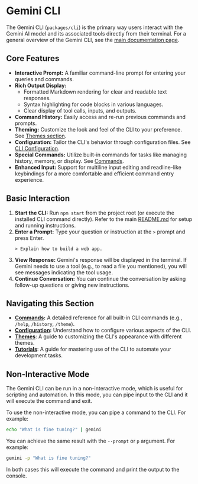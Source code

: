 # Gemini CLI

The Gemini CLI (`packages/cli`) is the primary way users interact with the Gemini AI model and its associated tools directly from their terminal. For a general overview of the Gemini CLI, see the [main documentation page](../index.md).

## Core Features

- **Interactive Prompt:** A familiar command-line prompt for entering your queries and commands.
- **Rich Output Display:**
  - Formatted Markdown rendering for clear and readable text responses.
  - Syntax highlighting for code blocks in various languages.
  - Clear display of tool calls, inputs, and outputs.
- **Command History:** Easily access and re-run previous commands and prompts.
- **Theming:** Customize the look and feel of the CLI to your preference. See [Themes section](./themes.md).
- **Configuration:** Tailor the CLI's behavior through configuration files. See [CLI Configuration](./configuration.md).
- **Special Commands:** Utilize built-in commands for tasks like managing history, memory, or display. See [Commands](./commands.md).
- **Enhanced Input:** Support for multiline input editing and readline-like keybindings for a more comfortable and efficient command entry experience.

## Basic Interaction

1.  **Start the CLI:** Run `npm start` from the project root (or execute the installed CLI command directly). Refer to the main [README.md](../../README.md) for setup and running instructions.
2.  **Enter a Prompt:** Type your question or instruction at the `>` prompt and press Enter.
    ```
    > Explain how to build a web app.
    ```
3.  **View Response:** Gemini's response will be displayed in the terminal. If Gemini needs to use a tool (e.g., to read a file you mentioned), you will see messages indicating the tool usage.
4.  **Continue Conversation:** You can continue the conversation by asking follow-up questions or giving new instructions.

## Navigating this Section

- **[Commands](./commands.md):** A detailed reference for all built-in CLI commands (e.g., `/help`, `/history`, `/theme`).
- **[Configuration](./configuration.md):** Understand how to configure various aspects of the CLI.
- **[Themes](./themes.md)**: A guide to customizing the CLI's appearance with different themes.
- **[Tutorials](tutorials.md)**: A guide for mastering use of the CLI to automate your development tasks.

## Non-Interactive Mode

The Gemini CLI can be run in a non-interactive mode, which is useful for scripting and automation. In this mode, you can pipe input to the CLI and it will execute the command and exit.

To use the non-interactive mode, you can pipe a command to the CLI. For example:

```bash
echo "What is fine tuning?" | gemini
```

You can achieve the same result with the `--prompt` or `p` argument. For example:

```bash
gemini -p "What is fine tuning?"
```

In both cases this will execute the command and print the output to the console.
